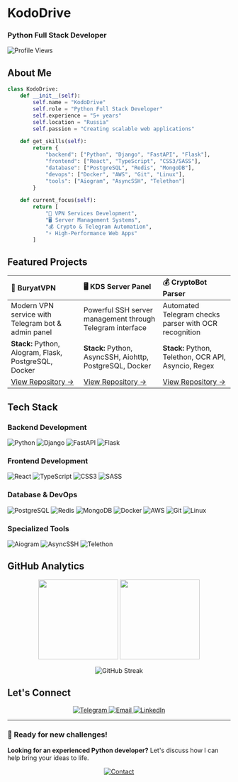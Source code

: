 # KodoDrive

### Python Full Stack Developer

![Profile Views](https://komarev.com/ghpvc/?username=svod011929&color=blueviolet&style=for-the-badge)

## About Me

```python
class KodoDrive:
    def __init__(self):
        self.name = "KodoDrive"
        self.role = "Python Full Stack Developer"
        self.experience = "5+ years"
        self.location = "Russia"
        self.passion = "Creating scalable web applications"

    def get_skills(self):
        return {
            "backend": ["Python", "Django", "FastAPI", "Flask"],
            "frontend": ["React", "TypeScript", "CSS3/SASS"],
            "database": ["PostgreSQL", "Redis", "MongoDB"],
            "devops": ["Docker", "AWS", "Git", "Linux"],
            "tools": ["Aiogram", "AsyncSSH", "Telethon"]
        }

    def current_focus(self):
        return [
            "🔐 VPN Services Development",
            "🖥️ Server Management Systems",
            "💰 Crypto & Telegram Automation",
            "⚡ High-Performance Web Apps"
        ]
```

## Featured Projects

| 🔐 **BuryatVPN** | 🖥️ **KDS Server Panel** | 💰 **CryptoBot Parser** |
|:---|:---|:---|
| Modern VPN service with Telegram bot & admin panel | Powerful SSH server management through Telegram interface | Automated Telegram checks parser with OCR recognition |
| **Stack:** Python, Aiogram, Flask, PostgreSQL, Docker | **Stack:** Python, AsyncSSH, Aiohttp, PostgreSQL, Docker | **Stack:** Python, Telethon, OCR API, Asyncio, Regex |
| [View Repository →](https://github.com/svod011929/buryatvpn) | [View Repository →](https://github.com/svod011929/kds-server-panel) | [View Repository →](https://github.com/svod011929/cryptobot-parser) |

## Tech Stack

### Backend Development
![Python](https://img.shields.io/badge/Python-3776AB?style=for-the-badge&logo=python&logoColor=white)
![Django](https://img.shields.io/badge/Django-092E20?style=for-the-badge&logo=django&logoColor=white)
![FastAPI](https://img.shields.io/badge/FastAPI-009688?style=for-the-badge&logo=fastapi&logoColor=white)
![Flask](https://img.shields.io/badge/Flask-000000?style=for-the-badge&logo=flask&logoColor=white)

### Frontend Development
![React](https://img.shields.io/badge/React-20232A?style=for-the-badge&logo=react&logoColor=61DAFB)
![TypeScript](https://img.shields.io/badge/TypeScript-007ACC?style=for-the-badge&logo=typescript&logoColor=white)
![CSS3](https://img.shields.io/badge/CSS3-1572B6?style=for-the-badge&logo=css3&logoColor=white)
![SASS](https://img.shields.io/badge/Sass-CC6699?style=for-the-badge&logo=sass&logoColor=white)

### Database & DevOps
![PostgreSQL](https://img.shields.io/badge/PostgreSQL-316192?style=for-the-badge&logo=postgresql&logoColor=white)
![Redis](https://img.shields.io/badge/Redis-DC382D?style=for-the-badge&logo=redis&logoColor=white)
![MongoDB](https://img.shields.io/badge/MongoDB-4EA94B?style=for-the-badge&logo=mongodb&logoColor=white)
![Docker](https://img.shields.io/badge/Docker-2496ED?style=for-the-badge&logo=docker&logoColor=white)
![AWS](https://img.shields.io/badge/AWS-232F3E?style=for-the-badge&logo=amazon-aws&logoColor=white)
![Git](https://img.shields.io/badge/Git-F05032?style=for-the-badge&logo=git&logoColor=white)
![Linux](https://img.shields.io/badge/Linux-FCC624?style=for-the-badge&logo=linux&logoColor=black)

### Specialized Tools
![Aiogram](https://img.shields.io/badge/Aiogram-2AABEE?style=for-the-badge&logo=telegram&logoColor=white)
![AsyncSSH](https://img.shields.io/badge/AsyncSSH-4B8BBE?style=for-the-badge&logo=python&logoColor=white)
![Telethon](https://img.shields.io/badge/Telethon-2AABEE?style=for-the-badge&logo=telegram&logoColor=white)

## GitHub Analytics

<p align="center">
  <img height="180em" src="https://github-readme-stats.vercel.app/api?username=svod011929&show_icons=true&theme=tokyonight&include_all_commits=true&count_private=true"/>
  <img height="180em" src="https://github-readme-stats.vercel.app/api/top-langs/?username=svod011929&layout=compact&langs_count=8&theme=tokyonight"/>
</p>

<p align="center">
  <img src="https://github-readme-streak-stats.herokuapp.com/?user=svod011929&theme=tokyonight" alt="GitHub Streak"/>
</p>

## Let's Connect

<p align="center">
  <a href="https://t.me/your_telegram">
    <img src="https://img.shields.io/badge/Telegram-2AABEE?style=for-the-badge&logo=telegram&logoColor=white" alt="Telegram"/>
  </a>
  <a href="mailto:your.email@example.com">
    <img src="https://img.shields.io/badge/Email-D14836?style=for-the-badge&logo=gmail&logoColor=white" alt="Email"/>
  </a>
  <a href="https://linkedin.com/in/yourprofile">
    <img src="https://img.shields.io/badge/LinkedIn-0077B5?style=for-the-badge&logo=linkedin&logoColor=white" alt="LinkedIn"/>
  </a>
</p>

---

### 💼 Ready for new challenges!

**Looking for an experienced Python developer?** Let's discuss how I can help bring your ideas to life.

<p align="center">
  <a href="https://t.me/your_telegram">
    <img src="https://img.shields.io/badge/Contact_me-2AABEE?style=for-the-badge&logo=telegram&logoColor=white" alt="Contact"/>
  </a>
</p>
